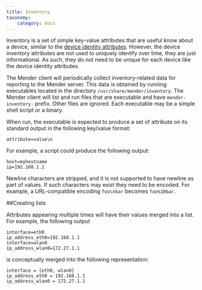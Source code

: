 ```yaml
---
title: Inventory 
taxonomy:
    category: docs
---
```


Inventory is a set of simple key-value attributes that are useful know about a device,
similar to the [device identity attributes](../Identity). However, the device
inventory attributes are not used to uniquely identify over time, they are just
informational. As such, they do not need to be unique for each device like the
device identity attributes.

The Mender client will periodically collect inventory-related data for reporting to the
Mender server. This data is obtained by running executables located in the directory
`/usr/share/mender/inventory`. The Mender client will list and run files
that are executable and have `mender-inventory-` prefix. Other files are
ignored. Each executable may be a simple shell script or a binary.

When run, the executable is expected to produce a set of attribute on its
standard output in the following key/value format:

```
attribute=value\n
```

For example, a script could produce the following output:

```
host=myhostname
ip=192.168.1.1
```

Newline characters are stripped, and it is not supported to have newline as part
of values. If such characters may exist they need to be encoded. For example,
a URL-compatible encoding `foo\nbar` becomes `foo%10bar`.

##Creating lists

Attributes appearing multiple times will have their values merged into a list.
For example, the following output

```
interface=eth0
ip_address_eth0=192.168.1.1
interface=wlan0
ip_address_wlan0=172.27.1.1
```

is conceptually merged into the following representation:

```
interface = [eth0, wlan0]
ip_address_eth0 = 192.168.1.1
ip_address_wlan0 = 172.27.1.1
```
